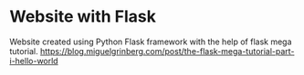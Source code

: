 # Website with Flask
Website created using Python Flask framework with the help of flask mega tutorial.
https://blog.miguelgrinberg.com/post/the-flask-mega-tutorial-part-i-hello-world
